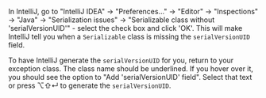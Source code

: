 In IntelliJ, go to "IntelliJ IDEA" → "Preferences..." → "Editor" → "Inspections" → "Java" → "Serialization issues" →
"Serializable class without 'serialVersionUID'" - select the check box and click 'OK'. This will make IntelliJ tell
you when a `Serializable` class is missing the `serialVersionUID` field.

To have IntelliJ generate the `serialVersionUID` for you, return to your exception class. The class name should be
underlined. If you hover over it, you should see the option to "Add 'serialVersionUID' field". Select that text or
press ⌥⇧↵ to generate the `serialVersionUID`.
